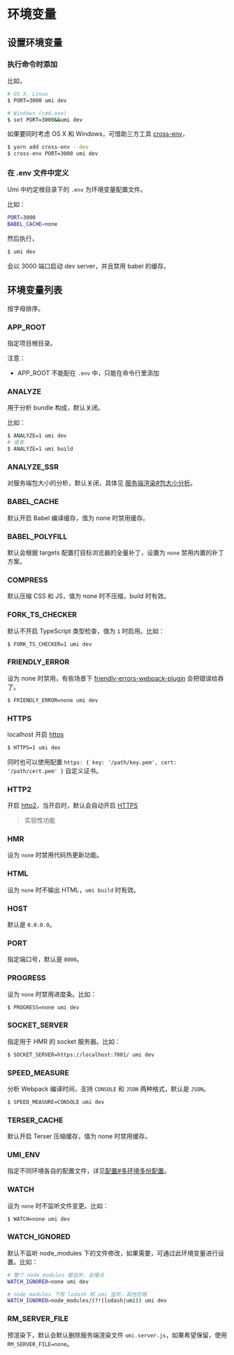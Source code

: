 # 环境变量

## 设置环境变量

### 执行命令时添加

比如，

```bash
# OS X, Linux
$ PORT=3000 umi dev

# Windows (cmd.exe)
$ set PORT=3000&&umi dev
```

如果要同时考虑 OS X 和 Windows，可借助三方工具 [cross-env](https://github.com/kentcdodds/cross-env)，

```bash
$ yarn add cross-env --dev
$ cross-env PORT=3000 umi dev
```

### 在 .env 文件中定义

Umi 中约定根目录下的 `.env` 为环境变量配置文件。

比如：

```bash
PORT=3000
BABEL_CACHE=none
```

然后执行，

```bash
$ umi dev
```

会以 3000 端口启动 dev server，并且禁用 babel 的缓存。

## 环境变量列表

按字母排序。

### APP\_ROOT

指定项目根目录。

注意：

* APP\_ROOT 不能配在 `.env` 中，只能在命令行里添加

### ANALYZE

用于分析 bundle 构成，默认关闭。

比如：

```bash
$ ANALYZE=1 umi dev
# 或者
$ ANALYZE=1 umi build
```

### ANALYZE_SSR

对服务端包大小的分析，默认关闭，具体见 [服务端渲染#包大小分析](/zh-CN/docs/ssr#包大小分析)。

### BABEL_CACHE

默认开启 Babel 编译缓存，值为 none 时禁用缓存。

### BABEL\_POLYFILL

默认会根据 targets 配置打目标浏览器的全量补丁，设置为 `none` 禁用内置的补丁方案。

### COMPRESS

默认压缩 CSS 和 JS，值为 none 时不压缩，build 时有效。

### FORK_TS_CHECKER

默认不开启 TypeScript 类型检查，值为 `1` 时启用。比如：

```bash
$ FORK_TS_CHECKER=1 umi dev
```

### FRIENDLY_ERROR

设为 none 时禁用，有些场景下 [friendly-errors-webpack-plugin](https://github.com/geowarin/friendly-errors-webpack-plugin) 会把错误给吞了。

```bash
$ FRIENDLY_ERROR=none umi dev
```

### HTTPS

localhost 开启 [https](https://baike.baidu.com/item/https/285356)

```bash
$ HTTPS=1 umi dev
```

同时也可以使用配置 `https: { key: '/path/key.pem', cert: '/path/cert.pem' }` 自定义证书。

### HTTP2

开启 [http2](https://baike.baidu.com/item/HTTP%202.0/12520156)，当开启时，默认会自动开启 [HTTPS](#HTTPS)

> 实验性功能

### HMR

设为 `none` 时禁用代码热更新功能。

### HTML

设为 `none` 时不输出 HTML，`umi build` 时有效。

### HOST

默认是 `0.0.0.0`。

### PORT

指定端口号，默认是 `8000`。

### PROGRESS

设为 `none` 时禁用进度条。比如：

```bash
$ PROGRESS=none umi dev
```

### SOCKET_SERVER

指定用于 HMR 的 socket 服务器。比如：

```bash
$ SOCKET_SERVER=https://localhost:7001/ umi dev
```

### SPEED_MEASURE

分析 Webpack 编译时间，支持 `CONSOLE` 和 `JSON` 两种格式，默认是 `JSON`。

```bash
$ SPEED_MEASURE=CONSOLE umi dev
```

### TERSER_CACHE

默认开启 Terser 压缩缓存，值为 none 时禁用缓存。

### UMI_ENV

指定不同环境各自的配置文件，详见[配置#多环境多份配置](./config#多环境多份配置)。

### WATCH

设为 `none` 时不监听文件变更。比如：

```bash
$ WATCH=none umi dev
```

### WATCH_IGNORED

默认不监听 node_modules 下的文件修改，如果需要，可通过此环境变量进行设置。比如：

```bash
# 整个 node_modules 都监听，会慢点
WATCH_IGNORED=none umi dev

# node_modules 下除 lodash 和 umi 监听，其他忽略
WATCH_IGNORED=node_modules/(?!(lodash|umi)) umi dev
```

### RM_SERVER_FILE

预渲染下，默认会默认删除服务端渲染文件 `umi.server.js`，如果希望保留，使用 `RM_SERVER_FILE=none`。
